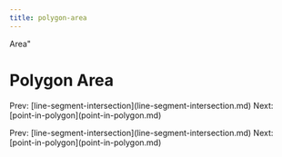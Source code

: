 ```yaml
---
title: polygon-area
---
```


Area\"

# Polygon Area

Prev:
\[line-segment-intersection](line-segment-intersection.md)
Next: \[point-in-polygon](point-in-polygon.md)

Prev:
\[line-segment-intersection](line-segment-intersection.md)
Next: \[point-in-polygon](point-in-polygon.md)

